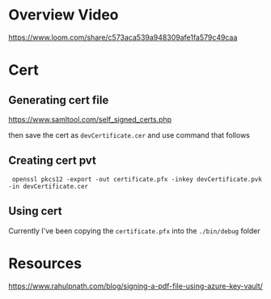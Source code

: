 # Overview Video
https://www.loom.com/share/c573aca539a948309afe1fa579c49caa

# Cert

## Generating cert file
https://www.samltool.com/self_signed_certs.php

then save the cert as `devCertificate.cer` and use command that follows

## Creating cert pvt

```
 openssl pkcs12 -export -out certificate.pfx -inkey devCertificate.pvk -in devCertificate.cer
```

## Using cert
Currently I've been copying the `certificate.pfx` into the `./bin/debug` folder

# Resources
https://www.rahulpnath.com/blog/signing-a-pdf-file-using-azure-key-vault/
